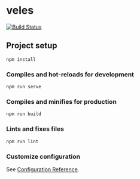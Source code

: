 # veles
[![Build Status](https://travis-ci.com/IvanHreskiv/veles.svg?branch=master)](https://travis-ci.com/IvanHreskiv/veles)

## Project setup
```
npm install
```

### Compiles and hot-reloads for development
```
npm run serve
```

### Compiles and minifies for production
```
npm run build
```

### Lints and fixes files
```
npm run lint
```

### Customize configuration
See [Configuration Reference](https://cli.vuejs.org/config/).

